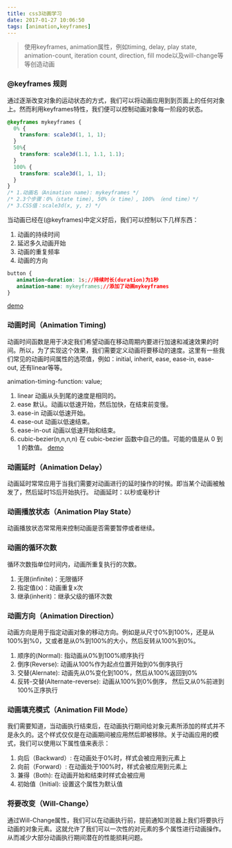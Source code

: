 ```yaml
---
title: css3动画学习
date: 2017-01-27 10:06:50
tags: [animation,keyframes]
---
```

> 使用keyframes, animation属性，例如timing, delay, play state, animation-count, iteration count, direction, fill mode以及will-change等等创造动画

<!-- more -->

### @keyframes 规则
通过逐渐改变对象的运动状态的方式，我们可以将动画应用到到页面上的任何对象上。然而利用keyframes特性，我们便可以控制动画对象每一阶段的状态。
```css
@keyframes mykeyframes {
  0% {
    transform: scale3d(1, 1, 1);
  }
  50%{
    transform: scale3d(1.1, 1.1, 1.1);
  }
  100% {
    transform: scale3d(1, 1, 1);
  }
}
/* 1.动画名（Animation name): mykeyframes */
/* 2.3个步骤：0%（state time), 50%（x time）, 100% （end time）*/
/* 3.CSS值：scale3d(x, y, z) */
```
当动画已经在(@keyframes)中定义好后，我们可以控制以下几样东西：
1. 动画的持续时间
2. 延迟多久动画开始
3. 动画的重复频率
4. 动画的方向
```css
button {
   animation-duration: 1s;//持续时长(duration)为1秒
   animation-name: mykeyframes;//添加了动画mykeyframes
}
```
[demo](http://codepen.io/lcq0202/pen/wJagdZ)

### 动画时间（Animation Timing)
动画时间函数是用于决定我们希望动画在移动周期内要进行加速和减速效果的时间。所以，为了实现这个效果，我们需要定义动画将要移动的速度。这里有一些我们常见的动画时间属性的选项值，例如：initial, inherit, ease, ease-in, ease-out, 还有linear等等。

animation-timing-function: value;

1. linear 动画从头到尾的速度是相同的。
2. ease 默认。动画以低速开始，然后加快，在结束前变慢。
3. ease-in 动画以低速开始。
4. ease-out 动画以低速结束。
5. ease-in-out 动画以低速开始和结束。
6. cubic-bezier(n,n,n,n) 在 cubic-bezier 函数中自己的值。可能的值是从 0 到 1 的数值。
[demo](http://codepen.io/lcq0202/pen/zZGNLz)

### 动画延时（Animation Delay）
动画延时常常应用于当我们需要对动画进行的延时操作的时候。即当某个动画被触发了，然后延时1S后开始执行。
动画延时：以秒或毫秒计

### 动画播放状态（Animation Play State）
动画播放状态常常用来控制动画是否需要暂停或者继续。

### 动画的循环次数
循环次数指单位时间内，动画所重复执行的次数。
1. 无限(infinite)：无限循环
2. 指定值(x)：动画重复x次
3. 继承(inherit)：继承父级的循环次数

### 动画方向（Animation Direction）
动画方向是用于指定动画对象的移动方向。例如是从尺寸0%到100%，还是从100%到%0，又或者是从0%到100%的大小，然后反转从100%到0%。
1. 顺序的(Normal): 指动画从0%到100%顺序执行
2. 倒序(Reverse): 动画从100%作为起点位置开始到0%倒序执行
3. 交替(Alernate): 动画先从0%变化到100%，然后从100%返回到0%
4. 反转-交替(Alternate-reverse): 动画从100%到0%倒序， 然后又从0%前进到100%正序执行

### 动画填充模式（Animation Fill Mode）
我们需要知道，当动画执行结束后，在动画执行期间给对象元素所添加的样式并不是永久的。这个样式仅仅是在动画期间被应用然后即被移除。关于动画应用的模式，我们可以使用以下属性值来表示：
1. 向后（Backward）: 在动画处于0%时，样式会被应用到元素上
2. 向前（Forward）: 在动画处于100%时，样式会被应用到元素上
3. 兼得（Both): 在动画开始和结束时样式会被应用
4. 初始值（Initial): 设置这个属性为默认值

### 将要改变（Will-Change）
通过Will-Change属性，我们可以在动画执行前，提前通知浏览器上我们将要执行动画的对象元素。这就允许了我们可以一次性的对元素的多个属性进行动画操作。从而减少大部分动画执行期间潜在的性能损耗问题。
